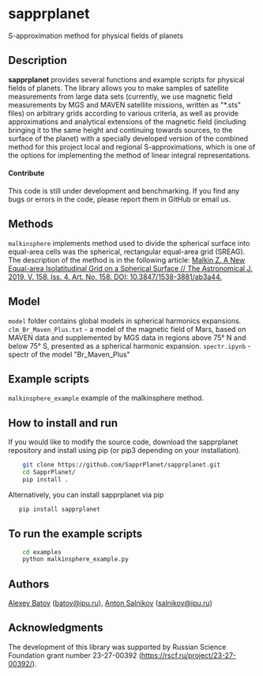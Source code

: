 # sapprplanet
S-approximation method for physical fields of planets

## Description

**sapprplanet** provides several functions and example scripts for physical fields of planets.
The library allows you to make samples of satellite measurements from large data sets (currently, we use magnetic field measurements by MGS and MAVEN satellite missions, written as "*.sts" files) on arbitrary grids according to various criteria, as well as provide approximations and analytical extensions of the magnetic field (including bringing it to the same height and continuing towards sources, to the surface of the planet) with a specially developed version of the combined method for this project local and regional S-approximations, which is one of the options for implementing the method of linear integral representations.

#### Contribute
This code is still under development and benchmarking. If you find any bugs or errors in the code, please report them in GitHub or email us.

## Methods
`malkinsphere` implements method used to divide the spherical surface into equal-area cells was the spherical, rectangular equal-area grid (SREAG).
The description of the method is in the following article: 
[Malkin Z. A New Equal-area Isolatitudinal Grid on a Spherical Surface // The Astronomical J. 2019. V. 158. Iss. 4. Art. No. 158. DOI: 10.3847/1538-3881/ab3a44.](https://doi.org/10.3847/1538-3881/ab3a44)

## Model
`model` folder contains global models in spherical harmonics expansions.
`clm_Br_Maven_Plus.txt` - a model of the magnetic field of Mars, based on MAVEN data and supplemented by MGS data in regions above 75° N and below 75° S, presented as a spherical harmonic expansion.
`spectr.ipynb` - spectr of the model "Br_Maven_Plus"

## Example scripts
`malkinsphere_example` example of the malkinsphere method.

## How to install and run
If you would like to modify the source code, download the sapprplanet repository and install using pip (or pip3 depending on your installation).
```bash
    git clone https://github.com/SapprPlanet/sapprplanet.git
    cd SapprPlanet/
    pip install .
```
Alternatively, you can install sapprplanet via pip
```bash
   pip install sapprplanet
```

## To run the example scripts
```bash
    cd examples
    python malkinsphere_example.py
```

## Authors
[Alexey Batov](https://www.ipu.ru/node/82) (batov@ipu.ru),
[Anton Salnikov](https://www.ipu.ru/staff/salnikov) (salnikov@ipu.ru)

## Acknowledgments
The development of this library was supported by Russian Science Foundation grant number 23-27-00392 (https://rscf.ru/project/23-27-00392/).
